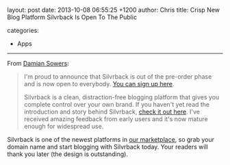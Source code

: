 layout: post
date: 2013-10-08 06:55:25 +1200
author: Chris
title: Crisp New Blog Platform Silvrback Is Open To The Public

categories:
  - Apps

----

From [Damian Sowers](https://dsowers.silvrback.com/silvrback-is-now-open-to-everyone):

> I'm proud to announce that Silvrback is out of the pre-order phase and is now open to everybody. [You can sign up here](https://www.silvrback.com/users/sign_up).
>
>Silvrback is a clean, distraction-free blogging platform that gives you complete control over your own brand. If you haven't yet read the introduction and story behind Silvrback, [check it out here](https://dsowers.silvrback.com/introducing-silvrback). I've received amazing feedback from early users and it's now mature enough for widespread use.

Silvrback is one of the newest platforms in [our marketplace](https://iwantmyname.com/services/blog-hosting/silvrback-custom-domain), so grab your domain name and start blogging with Silvrback today. Your readers will thank you later (the design is outstanding).

<!-- more -->